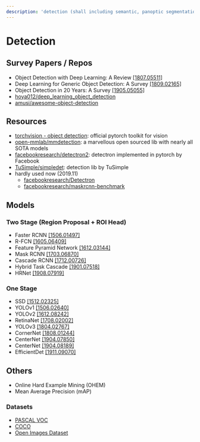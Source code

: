 ```yaml
---
description: 'detection (shall including semantic, panoptic segmentation)'
---
```


# Detection

## Survey Papers / Repos

* Object Detection with Deep Learning: A Review [\[1807.05511\]](https://arxiv.org/abs/1807.05511)
* Deep Learning for Generic Object Detection: A Survey [\[1809.02165\]](https://arxiv.org/abs/1809.02165)
* Object Detection in 20 Years: A Survey [\[1905.05055\]](https://arxiv.org/abs/1905.05055)
* [hoya012/deep\_learning\_object\_detection](https://github.com/hoya012/deep_learning_object_detection)
* [amusi/awesome-object-detection](https://github.com/amusi/awesome-object-detection)

## Resources

* [torchvision - object detection](https://pytorch.org/docs/stable/torchvision/models.html#object-detection-instance-segmentation-and-person-keypoint-detection): official pytorch toolkit for vision
* [open-mmlab/mmdetection](https://github.com/open-mmlab/mmdetection): a marvellous open sourced lib with nearly all SOTA models
* [facebookresearch/detectron2](https://github.com/facebookresearch/detectron2): detectron implemented in pytorch by Facebook
* [TuSimple/simpledet](https://github.com/TuSimple/simpledet): detection lib by TuSimple
* hardly used now \(2019.11\)
  * [facebookresearch/Detectron](https://github.com/facebookresearch/Detectron)
  * [facebookresearch/maskrcnn-benchmark](https://github.com/facebookresearch/maskrcnn-benchmark)

## Models

### Two Stage \(Region Proposal + ROI Head\)

* Faster RCNN [\[1506.01497\]](https://arxiv.org/abs/1506.01497)
* R-FCN [\[1605.06409\]](https://arxiv.org/abs/1605.06409)
* Feature Pyramid Network [\[1612.03144\]](https://arxiv.org/abs/1612.03144)
* Mask RCNN [\[1703.06870\]](https://arxiv.org/abs/1703.06870)
* Cascade RCNN [\[1712.00726\]](https://arxiv.org/abs/1712.00726)
* Hybrid Task Cascade [\[1901.07518\]](https://arxiv.org/abs/1901.07518)
* HRNet [\[1908.07919\]](https://arxiv.org/abs/1908.07919)

### One Stage

* SSD [\[1512.02325\]](https://arxiv.org/abs/1512.02325)
* YOLOv1 [\[1506.02640\]](https://arxiv.org/abs/1506.02640)
* YOLOv2 [\[1612.08242\]](https://arxiv.org/abs/1612.08242)
* RetinaNet [\[1708.02002\]](https://arxiv.org/abs/1708.02002)
* YOLOv3 [\[1804.02767\]](https://arxiv.org/abs/1804.02767)
* CornerNet [\[1808.01244\]](https://arxiv.org/abs/1808.01244)
* CenterNet [\[1904.07850\]](https://arxiv.org/abs/1904.07850)
* CenterNet [\[1904.08189\]](https://arxiv.org/abs/1904.08189)
* EfficientDet [\[1911.09070\]](https://arxiv.org/abs/1911.09070)

## Others

* Online Hard Example Mining \(OHEM\)
* Mean Average Precision \(mAP\)

### Datasets

* [PASCAL VOC](http://host.robots.ox.ac.uk/pascal/VOC/)
* [COCO](http://cocodataset.org/)
* [Open Images Dataset](https://storage.googleapis.com/openimages/web/index.html)



